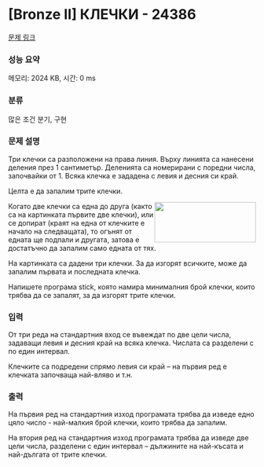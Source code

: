 # [Bronze II] КЛЕЧКИ - 24386 

[문제 링크](https://www.acmicpc.net/problem/24386) 

### 성능 요약

메모리: 2024 KB, 시간: 0 ms

### 분류

많은 조건 분기, 구현

### 문제 설명

<p>Три клечки са разположени на права линия. Върху линията са нанесени деления през 1 сантиметър. Деленията са номерирани с поредни числа, започвайки от 1. Всяка клечка е зададена с левия и десния си край.</p>

<p>Целта е да запалим трите клечки.</p>

<p><img alt="" src="https://upload.acmicpc.net/d2f0f698-da86-4f3d-81b2-afe10b210713/-/preview/" style="width: 206px; height: 82px; float: right;">Когато две клечки са една до друга (както са на картинката първите две клечки), или се допират (краят на една от клечките е начало на следващата), то огънят от едната ще подпали и другата, затова е достатъчно да запалим само едната от тях.</p>

<p>На картинката са дадени три клечки. За да изгорят всичките, може да запалим първата и последната клечка.</p>

<p>Напишете програма stick, която намира минималния брой клечки, които трябва да се запалят, за да изгорят трите клечки.</p>

### 입력 

 <p>От три реда на стандартния вход се въвеждат по две цели числа, задаващи левия и десния край на всяка клечка. Числата са разделени с по един интервал.</p>

<p>Клечките са подредени спрямо левия си край – на първия ред е клечката започваща най-вляво и т.н.</p>

### 출력 

 <p>На първия ред на стандартния изход програмата трябва да изведе едно цяло число - най-малкия брой клечки, които трябва да запалим.</p>

<p>На втория ред на стандартния изход програмата трябва да изведе две цели числа, разделени с един интервал – дължините на най-късата и най-дългата от трите клечки.</p>

